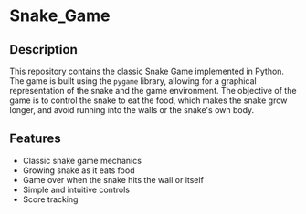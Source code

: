 # Snake_Game


## Description

This repository contains the classic Snake Game implemented in Python. The game is built using the `pygame` library, allowing for a graphical representation of the snake and the game environment. The objective of the game is to control the snake to eat the food, which makes the snake grow longer, and avoid running into the walls or the snake's own body.

## Features

- Classic snake game mechanics
- Growing snake as it eats food
- Game over when the snake hits the wall or itself
- Simple and intuitive controls
- Score tracking


